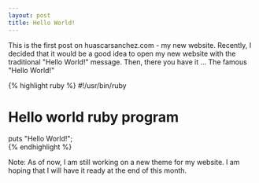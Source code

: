 ```yaml
---
layout: post
title: Hello World!
---
```


This is the first post on huascarsanchez.com - my new website. Recently, I decided that it would be a good idea to open my new website with the traditional "Hello World!" message. Then, there you have it ... The famous "Hello World!" 

{% highlight ruby %}
  #!/usr/bin/ruby

  # Hello world ruby program

  puts "Hello World!";  
{% endhighlight %}

Note: As of now, I am still working on a new theme for my website. I am hoping that I will have it ready at the end of this month. 
